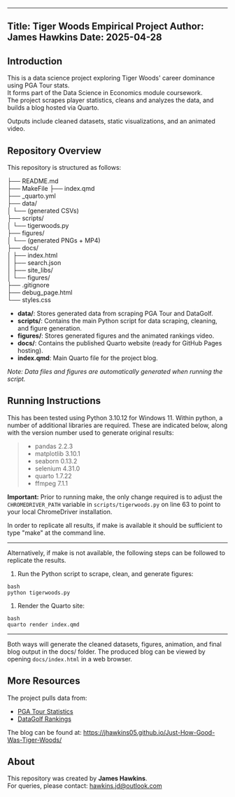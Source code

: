 --------------------------------------------------------------------------------
Title: Tiger Woods Empirical Project
Author: James Hawkins
Date: 2025-04-28
--------------------------------------------------------------------------------

## Introduction

This is a data science project exploring Tiger Woods' career dominance using PGA Tour stats.  
It forms part of the Data Science in Economics module coursework.  
The project scrapes player statistics, cleans and analyzes the data, and builds a blog hosted via Quarto.

Outputs include cleaned datasets, static visualizations, and an animated video.


## Repository Overview

This repository is structured as follows:

├── README.md  
├── MakeFile 
├── index.qmd  
├── _quarto.yml  
├── data/  
│   └── (generated CSVs)  
├── scripts/  
│   └── tigerwoods.py  
├── figures/  
│   └── (generated PNGs + MP4)  
├── docs/  
│   ├── index.html  
│   ├── search.json  
│   ├── site_libs/  
│   └── figures/  
├── .gitignore  
├── debug_page.html  
└── styles.css

- **data/**: Stores generated data from scraping PGA Tour and DataGolf.
- **scripts/**: Contains the main Python script for data scraping, cleaning, and figure generation.
- **figures/**: Stores generated figures and the animated rankings video.
- **docs/**: Contains the published Quarto website (ready for GitHub Pages hosting).
- **index.qmd**: Main Quarto file for the project blog.

*Note: Data files and figures are automatically generated when running the script.*


## Running Instructions

This has been tested using Python 3.10.12 for Windows 11. Within python, a number of additional libraries are required.  These are indicated below, along with the version number used to generate original results:
   > - pandas  2.2.3
   > - matplotlib  3.10.1
   > - seaborn  0.13.2
   > - selenium  4.31.0
   > - quarto  1.7.22 
   > - ffmpeg 7.1.1

**Important:** Prior to running make, the only change required is to adjust the `CHROMEDRIVER_PATH` variable in `scripts/tigerwoods.py` on line 63 to point to your local ChromeDriver installation.

In order to replicate all results, if make is available it should be sufficient to type "make" at the command line.

---
Alternatively, if make is not available, the following steps can be followed to replicate the results.

1. Run the Python script to scrape, clean, and generate figures:
```
bash
python tigerwoods.py
```
1. Render the Quarto site:
```
bash
quarto render index.qmd
```
---

Both ways will generate the cleaned datasets, figures, animation, and final blog output in the docs/ folder. The produced blog can be viewed by opening `docs/index.html` in a web browser.


## More Resources

The project pulls data from:

- [PGA Tour Statistics](https://www.pgatour.com)
- [DataGolf Rankings](https://datagolf.com)

The blog can be found at: https://jhawkins05.github.io/Just-How-Good-Was-Tiger-Woods/


## About

This repository was created by **James Hawkins**.  
For queries, please contact: [hawkins.jd@outlook.com](mailto:hawkins.jd@outlook.com)

